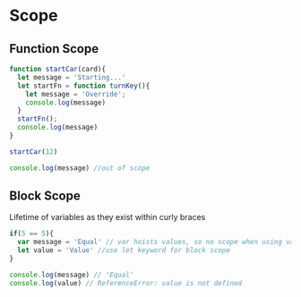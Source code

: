 # Scope

## Function Scope

```javascript
function startCar(card){
  let message = 'Starting...'
  let startFn = function turnKey(){
    let message = 'Override';
    console.log(message)
  }
  startFn();
  console.log(message)
}

startCar(12)

console.log(message) //out of scope
```

## Block Scope

Lifetime of variables as they exist within curly braces

```javascript
if(5 == 5){
  var message = 'Equal' // var hoists values, so no scope when using var
  let value = 'Value' //use let keyword for block scope
}

console.log(message) // 'Equal'
console.log(value) // ReferenceError: value is not defined
```
